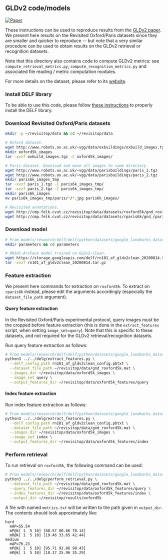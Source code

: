 ## GLDv2 code/models

[![Paper](http://img.shields.io/badge/paper-arXiv.2004.01804-B3181B.svg)](https://arxiv.org/abs/2004.01804)

These instructions can be used to reproduce results from the
[GLDv2 paper](https://arxiv.org/abs/2004.01804). We present here results on the
Revisited Oxford/Paris datasets since they are smaller and quicker to
reproduce -- but note that a very similar procedure can be used to obtain
results on the GLDv2 retrieval or recognition datasets.

Note that this directory also contains code to compute GLDv2 metrics: see
`compute_retrieval_metrics.py`, `compute_recognition_metrics.py` and associated
file reading / metric computation modules.

For more details on the dataset, please refer to its
[website](https://github.com/cvdfoundation/google-landmark).

### Install DELF library

To be able to use this code, please follow
[these instructions](../../../../INSTALL_INSTRUCTIONS.md) to properly install the
DELF library.

### Download Revisited Oxford/Paris datasets

```bash
mkdir -p ~/revisitop/data && cd ~/revisitop/data

# Oxford dataset.
wget http://www.robots.ox.ac.uk/~vgg/data/oxbuildings/oxbuild_images.tgz
mkdir oxford5k_images
tar -xvzf oxbuild_images.tgz -C oxford5k_images/

# Paris dataset. Download and move all images to same directory.
wget http://www.robots.ox.ac.uk/~vgg/data/parisbuildings/paris_1.tgz
wget http://www.robots.ox.ac.uk/~vgg/data/parisbuildings/paris_2.tgz
mkdir paris6k_images_tmp
tar -xvzf paris_1.tgz -C paris6k_images_tmp/
tar -xvzf paris_2.tgz -C paris6k_images_tmp/
mkdir paris6k_images
mv paris6k_images_tmp/paris/*/*.jpg paris6k_images/

# Revisited annotations.
wget http://cmp.felk.cvut.cz/revisitop/data/datasets/roxford5k/gnd_roxford5k.mat
wget http://cmp.felk.cvut.cz/revisitop/data/datasets/rparis6k/gnd_rparis6k.mat
```

### Download model

```bash
# From models/research/delf/delf/python/datasets/google_landmarks_dataset
mkdir parameters && cd parameters

# RN101-ArcFace model trained on GLDv2-clean.
wget https://storage.googleapis.com/delf/rn101_af_gldv2clean_20200814.tar.gz
tar -xvzf rn101_af_gldv2clean_20200814.tar.gz
```

### Feature extraction

We present here commands for extraction on `roxford5k`. To extract on `rparis6k`
instead, please edit the arguments accordingly (especially the
`dataset_file_path` argument).

#### Query feature extraction

In the Revisited Oxford/Paris experimental protocol, query images must be the
cropped before feature extraction (this is done in the `extract_features`
script, when setting `image_set=query`). Note that this is specific to these
datasets, and not required for the GLDv2 retrieval/recognition datasets.

Run query feature extraction as follows:

```bash
# From models/research/delf/delf/python/datasets/google_landmarks_dataset
python3 ../../delg/extract_features.py \
  --delf_config_path rn101_af_gldv2clean_config.pbtxt \
  --dataset_file_path ~/revisitop/data/gnd_roxford5k.mat \
  --images_dir ~/revisitop/data/oxford5k_images \
  --image_set query \
  --output_features_dir ~/revisitop/data/oxford5k_features/query
```

#### Index feature extraction

Run index feature extraction as follows:

```bash
# From models/research/delf/delf/python/datasets/google_landmarks_dataset
python3 ../../delg/extract_features.py \
  --delf_config_path rn101_af_gldv2clean_config.pbtxt \
  --dataset_file_path ~/revisitop/data/gnd_roxford5k.mat \
  --images_dir ~/revisitop/data/oxford5k_images \
  --image_set index \
  --output_features_dir ~/revisitop/data/oxford5k_features/index
```

### Perform retrieval

To run retrieval on `roxford5k`, the following command can be used:

```bash
# From models/research/delf/delf/python/datasets/google_landmarks_dataset
python3 ../../delg/perform_retrieval.py \
  --dataset_file_path ~/revisitop/data/gnd_roxford5k.mat \
  --query_features_dir ~/revisitop/data/oxford5k_features/query \
  --index_features_dir ~/revisitop/data/oxford5k_features/index \
  --output_dir ~/revisitop/results/oxford5k
```

A file with named `metrics.txt` will be written to the path given in
`output_dir`. The contents should look approximately like:

```
hard
  mAP=55.54
  mP@k[ 1  5 10] [88.57 80.86 70.14]
  mR@k[ 1  5 10] [19.46 33.65 42.44]
medium
  mAP=76.23
  mP@k[ 1  5 10] [95.71 92.86 90.43]
  mR@k[ 1  5 10] [10.17 25.96 35.29]
```
